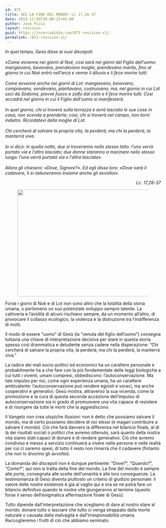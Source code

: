 ```yaml
---
id: 875
title: SEI LA FINE DEL MONDO! Lc 17,26-37
date: 2019-11-03T20:00:22+01:00
author: Jose Picco
layout: revision
guid: https://incercadidio.com/871-revision-v1/
permalink: /871-revision-v1/
---
```

_In quel tempo, Gesù disse ai suoi discepoli:  
   
«Come avvenne nei giorni di Noè, così sarà nei giorni del Figlio dell’uomo: mangiavano, bevevano, prendevano moglie, prendevano marito, fino al giorno in cui Noè entrò nell’arca e venne il diluvio e li fece morire tutti.  
   
Come avvenne anche nei giorni di Lot: mangiavano, bevevano, compravano, vendevano, piantavano, costruivano; ma, nel giorno in cui Lot uscì da Sòdoma, piovve fuoco e zolfo dal cielo e li fece morire tutti. Così accadrà nel giorno in cui il Figlio dell’uomo si manifesterà.  
   
In quel giorno, chi si troverà sulla terrazza e avrà lasciato le sue cose in casa, non scenda a prenderle; così, chi si troverà nel campo, non torni indietro. Ricordatevi della moglie di Lot.  
   
Chi cercherà di salvare la propria vita, la perderà; ma chi la perderà, la manterrà viva.  
   
Io vi dico: in quella notte, due si troveranno nello stesso letto: l’uno verrà portato via e l’altro lasciato; due donne staranno a macinare nello stesso luogo: l’una verrà portata via e l’altra lasciata».  
   
Allora gli chiesero: «Dove, Signore?». Ed egli disse loro: «Dove sarà il cadavere, lì si raduneranno insieme anche gli avvoltoi»._

<p style="text-align:right">
  <em>Lc. 17,26-37</em>
</p><figure class="wp-block-image is-resized">

<img src="https://incercadidio.com/wp-content/uploads/2019/11/Vang.jpg" alt="" class="wp-image-873" width="585" height="344" srcset="https://incercadidio.com/wp-content/uploads/2019/11/Vang.jpg 420w, https://incercadidio.com/wp-content/uploads/2019/11/Vang-300x176.jpg 300w" sizes="(max-width: 585px) 100vw, 585px" /> </figure> 

Forse i giorni di Noè e di Lot non sono altro che la totalità della storia umana, o perlomeno un suo potenziale sviluppo sempre latente. La cattiveria e l’avidità di alcuni rischiano sempre, da un momento all’altro, di provocare il collasso ecologico, la violenza e la distruzione tra l’indifferenza di molti.

Il modo di essere “uomo” di Gesù (la “venuta del figlio dell’uomo”) consegna tuttavia una chiave di interpretazione decisiva per stare in questa storia spesso così drammatica e deludente senza cadere nella disperazione: “Chi cercherà di salvare la propria vita, la perderà; ma chi la perderà, la manterrà viva.” 

La radice dei mali socio-politici ed economici ha un carattere personale e probabilmente ha a che fare con la più fondamentale delle leggi biologiche a cui tutti i viventi, umani compresi, obbediscono: l’autoconservazione. Ma tale impulso per noi, come ogni esperienza umana, ha un carattere ambivalente: l’autoconservazione può rendere egoisti e voraci, ma anche cooperativi e generativi. Gesù mostra, attraverso la sua vicenda, come la promozione e la cura di questa seconda accezione dell’impulso di autoconservazione sia in grado di promuovere una vita capace di resistere e di risorgere da tutte le morti che la aggrediscono.

Il Vangelo non crea utopiche illusioni: non è detto che possiamo salvare il mondo, ma di certo possiamo decidere di noi stessi (e magari contribuire a salvare il mondo). Ciò che farà davvero la differenza nel bilancio finale, al di là dei risultati sociali o politici che avremo ottenuto, sarà quanto della nostra vita siamo stati capaci di donare e di rendere generativo. Ciò che avremo condiviso e messo a servizio continuerà a vivere nelle persone e nelle realtà per cui ci saremo spesi, di tutto il resto non rimarrà che il cadavere (fintanto che non lo divorino gli avvoltoi).

La domanda dei discepoli non è dunque pertinente: “Dove?”, “Quando?”, “Come?”; qui non si tratta della fine del mondo. La fine del mondo è sempre alle porte, consegnata alle scelte dell’umanità e alle loro conseguenze. La testimonianza di Gesù diventa piuttosto un criterio di giudizio personale: il valore delle nostre esistenze è già al vaglio qui e ora se ne potrà fare un bilancio definitivo quando le nostre vite giungeranno al termine (questo forse il senso dell’enigmatica affermazione finale di Gesù). 

Tutto dipende dall’interpretazione che scegliamo di dare al nostro stare al mondo: donare tutto o lasciare che tutto ci venga strappato dalla morte naturale o causata dalla malvagità e dall’irresponsabilità umana. Raccoglieremo i frutti di ciò che abbiamo seminato.